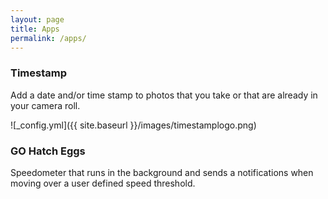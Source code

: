 ```yaml
---
layout: page
title: Apps
permalink: /apps/
---
```


### Timestamp

Add a date and/or time stamp to photos that you take or that are already in your camera roll.

![_config.yml]({{ site.baseurl }}/images/timestamplogo.png)

### GO Hatch Eggs
Speedometer that runs in the background and sends a notifications when moving over a user defined speed threshold.


